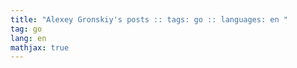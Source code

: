 ```yaml
---
title: "Alexey Gronskiy's posts :: tags: go :: languages: en "
tag: go
lang: en
mathjax: true
---
```

<!-- Generated automatically -->